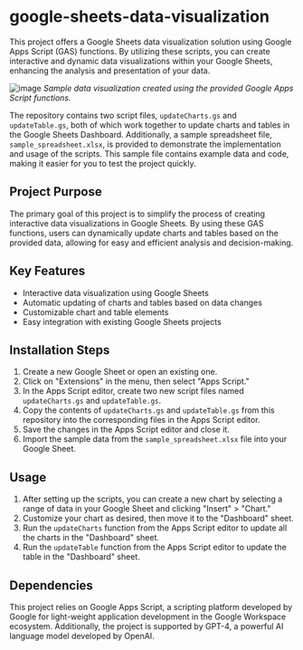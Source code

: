 # google-sheets-data-visualization
This project offers a Google Sheets data visualization solution using Google Apps Script (GAS) functions. By utilizing these scripts, you can create interactive and dynamic data visualizations within your Google Sheets, enhancing the analysis and presentation of your data.

![image](https://user-images.githubusercontent.com/98264095/231945108-cb43d055-275e-427b-9a4f-e1c7a43940d6.png)
*Sample data visualization created using the provided Google Apps Script functions.*

The repository contains two script files, `updateCharts.gs` and `updateTable.gs`, both of which work together to update charts and tables in the Google Sheets Dashboard. Additionally, a sample spreadsheet file, `sample_spreadsheet.xlsx`, is provided to demonstrate the implementation and usage of the scripts. This sample file contains example data and code, making it easier for you to test the project quickly.

## Project Purpose

The primary goal of this project is to simplify the process of creating interactive data visualizations in Google Sheets. By using these GAS functions, users can dynamically update charts and tables based on the provided data, allowing for easy and efficient analysis and decision-making.

## Key Features

- Interactive data visualization using Google Sheets
- Automatic updating of charts and tables based on data changes
- Customizable chart and table elements
- Easy integration with existing Google Sheets projects

## Installation Steps

1. Create a new Google Sheet or open an existing one.
2. Click on "Extensions" in the menu, then select "Apps Script."
3. In the Apps Script editor, create two new script files named `updateCharts.gs` and `updateTable.gs`.
4. Copy the contents of `updateCharts.gs` and `updateTable.gs` from this repository into the corresponding files in the Apps Script editor.
5. Save the changes in the Apps Script editor and close it.
6. Import the sample data from the `sample_spreadsheet.xlsx` file into your Google Sheet.

## Usage

1. After setting up the scripts, you can create a new chart by selecting a range of data in your Google Sheet and clicking "Insert" > "Chart."
2. Customize your chart as desired, then move it to the "Dashboard" sheet.
3. Run the `updateCharts` function from the Apps Script editor to update all the charts in the "Dashboard" sheet.
4. Run the `updateTable` function from the Apps Script editor to update the table in the "Dashboard" sheet.

## Dependencies

This project relies on Google Apps Script, a scripting platform developed by Google for light-weight application development in the Google Workspace ecosystem. Additionally, the project is supported by GPT-4, a powerful AI language model developed by OpenAI.





